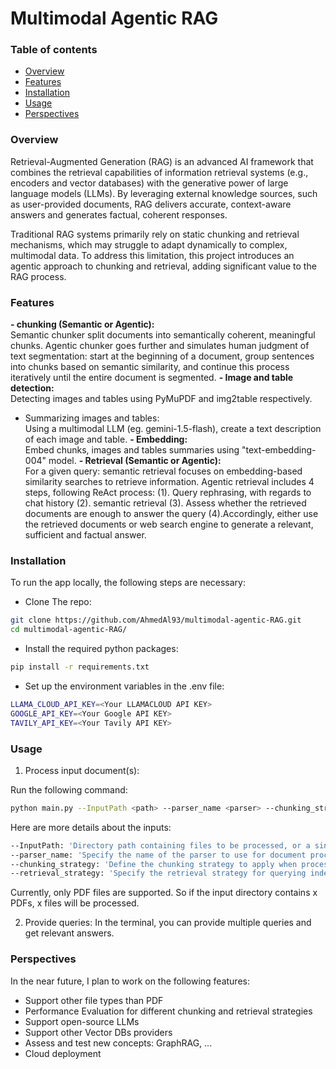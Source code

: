 # Multimodal Agentic RAG

### Table of contents
* [Overview](###Overview)
* [Features](###Features)
* [Installation](###Installation)
* [Usage](###Usage)
* [Perspectives](###Perspectives)

### Overview
Retrieval-Augmented Generation (RAG) is an advanced AI framework that combines the retrieval capabilities of information retrieval systems (e.g., encoders and vector databases) with the generative power of large language models (LLMs). By leveraging external knowledge sources, such as user-provided documents, RAG delivers accurate, context-aware answers and generates factual, coherent responses.

Traditional RAG systems primarily rely on static chunking and retrieval mechanisms, which may struggle to adapt dynamically to complex, multimodal data. To address this limitation, this project introduces an agentic approach to chunking and retrieval, adding significant value to the RAG process.

### Features
**- chunking (Semantic or Agentic):** \
Semantic chunker split documents into semantically coherent, meaningful chunks. 
Agentic chunker goes further and simulates human judgment of text segmentation: start at the beginning of a document, group sentences into chunks based on semantic similarity, and continue this process iteratively until the entire document is segmented.
**- Image and table detection:** \
Detecting images and tables using PyMuPDF and img2table respectively.
- Summarizing images and tables: \
Using a multimodal LLM (eg. gemini-1.5-flash), create a text description of each image and table.
**- Embedding:** \
Embed chunks, images and tables summaries using "text-embedding-004" model.
**- Retrieval (Semantic or Agentic):** \
For a given query: semantic retrieval focuses on embedding-based similarity searches to retrieve information. Agentic retrieval includes 4 steps, following ReAct process: (1). Query rephrasing, with regards to chat history (2). semantic retrieval (3). Assess whether the retrieved documents are enough to answer the query (4).Accordingly, either use the retrieved documents or web search engine to generate a relevant, sufficient and factual answer.  

### Installation
To run the app locally, the following steps are necessary:
- Clone The repo:
```bash
git clone https://github.com/AhmedAl93/multimodal-agentic-RAG.git
cd multimodal-agentic-RAG/
```
- Install the required python packages:
```bash
pip install -r requirements.txt
```
- Set up the environment variables in the .env file:
```bash
LLAMA_CLOUD_API_KEY=<Your LLAMACLOUD API KEY>
GOOGLE_API_KEY=<Your Google API KEY>
TAVILY_API_KEY=<Your Tavily API KEY>
```

### Usage
1. Process input document(s):

Run the following command:
```bash
python main.py --InputPath <path> --parser_name <parser> --chunking_strategy <chunking> --retrieval_strategy <retrieval>
```
Here are more details about the inputs:
```bash
--InputPath: 'Directory path containing files to be processed, or a single file path'
--parser_name: 'Specify the name of the parser to use for document processing. Possible values: ["LlamaParse", "pymupdf4llm"]'
--chunking_strategy: 'Define the chunking strategy to apply when processing documents. Possible values: ["semantic", "agentic"]'
--retrieval_strategy: 'Specify the retrieval strategy for querying indexed documents. Possible values:["semantic", "agentic"]'
```
Currently, only PDF files are supported. So if the input directory contains x PDFs, x files will be processed.

2. Provide queries:
In the terminal, you can provide multiple queries and get relevant answers.

### Perspectives
In the near future, I plan to work on the following features:
- Support other file types than PDF
- Performance Evaluation for different chunking and retrieval strategies
- Support open-source LLMs
- Support other Vector DBs providers
- Assess and test new concepts: GraphRAG, ... 
- Cloud deployment